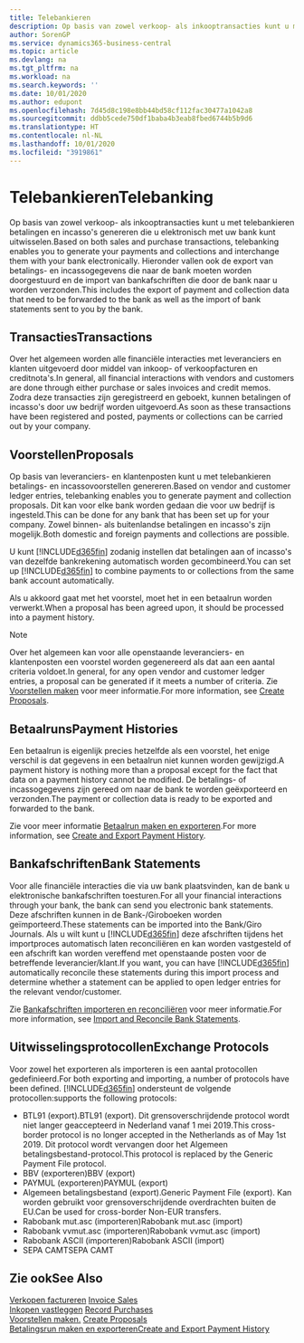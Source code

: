 ```yaml
---
title: Telebankieren
description: Op basis van zowel verkoop- als inkooptransacties kunt u met telebankieren betalingen en incasso's genereren die u elektronisch met uw bank kunt uitwisselen.
author: SorenGP
ms.service: dynamics365-business-central
ms.topic: article
ms.devlang: na
ms.tgt_pltfrm: na
ms.workload: na
ms.search.keywords: ''
ms.date: 10/01/2020
ms.author: edupont
ms.openlocfilehash: 7d45d8c198e8bb44bd58cf112fac30477a1042a8
ms.sourcegitcommit: ddbb5cede750df1baba4b3eab8fbed6744b5b9d6
ms.translationtype: HT
ms.contentlocale: nl-NL
ms.lasthandoff: 10/01/2020
ms.locfileid: "3919861"
---
```

# <a name="telebanking"></a><span data-ttu-id="678ca-103">Telebankieren</span><span class="sxs-lookup"><span data-stu-id="678ca-103">Telebanking</span></span>
<span data-ttu-id="678ca-104">Op basis van zowel verkoop- als inkooptransacties kunt u met telebankieren betalingen en incasso's genereren die u elektronisch met uw bank kunt uitwisselen.</span><span class="sxs-lookup"><span data-stu-id="678ca-104">Based on both sales and purchase transactions, telebanking enables you to generate your payments and collections and interchange them with your bank electronically.</span></span> <span data-ttu-id="678ca-105">Hieronder vallen ook de export van betalings- en incassogegevens die naar de bank moeten worden doorgestuurd en de import van bankafschriften die door de bank naar u worden verzonden.</span><span class="sxs-lookup"><span data-stu-id="678ca-105">This includes the export of payment and collection data that need to be forwarded to the bank as well as the import of bank statements sent to you by the bank.</span></span>  

## <a name="transactions"></a><span data-ttu-id="678ca-106">Transacties</span><span class="sxs-lookup"><span data-stu-id="678ca-106">Transactions</span></span>  
<span data-ttu-id="678ca-107">Over het algemeen worden alle financiële interacties met leveranciers en klanten uitgevoerd door middel van inkoop- of verkoopfacturen en creditnota's.</span><span class="sxs-lookup"><span data-stu-id="678ca-107">In general, all financial interactions with vendors and customers are done through either purchase or sales invoices and credit memos.</span></span> <span data-ttu-id="678ca-108">Zodra deze transacties zijn geregistreerd en geboekt, kunnen betalingen of incasso's door uw bedrijf worden uitgevoerd.</span><span class="sxs-lookup"><span data-stu-id="678ca-108">As soon as these transactions have been registered and posted, payments or collections can be carried out by your company.</span></span>  

## <a name="proposals"></a><span data-ttu-id="678ca-109">Voorstellen</span><span class="sxs-lookup"><span data-stu-id="678ca-109">Proposals</span></span>  
<span data-ttu-id="678ca-110">Op basis van leveranciers- en klantenposten kunt u met telebankieren betalings- en incassovoorstellen genereren.</span><span class="sxs-lookup"><span data-stu-id="678ca-110">Based on vendor and customer ledger entries, telebanking enables you to generate payment and collection proposals.</span></span> <span data-ttu-id="678ca-111">Dit kan voor elke bank worden gedaan die voor uw bedrijf is ingesteld.</span><span class="sxs-lookup"><span data-stu-id="678ca-111">This can be done for any bank that has been set up for your company.</span></span> <span data-ttu-id="678ca-112">Zowel binnen- als buitenlandse betalingen en incasso's zijn mogelijk.</span><span class="sxs-lookup"><span data-stu-id="678ca-112">Both domestic and foreign payments and collections are possible.</span></span>  

<span data-ttu-id="678ca-113">U kunt [!INCLUDE[d365fin](../../includes/d365fin_md.md)] zodanig instellen dat betalingen aan of incasso's van dezelfde bankrekening automatisch worden gecombineerd.</span><span class="sxs-lookup"><span data-stu-id="678ca-113">You can set up [!INCLUDE[d365fin](../../includes/d365fin_md.md)] to combine payments to or collections from the same bank account automatically.</span></span>  

<span data-ttu-id="678ca-114">Als u akkoord gaat met het voorstel, moet het in een betaalrun worden verwerkt.</span><span class="sxs-lookup"><span data-stu-id="678ca-114">When a proposal has been agreed upon, it should be processed into a payment history.</span></span>  

> [!NOTE]  
>  <span data-ttu-id="678ca-115">Over het algemeen kan voor alle openstaande leveranciers- en klantenposten een voorstel worden gegenereerd als dat aan een aantal criteria voldoet.</span><span class="sxs-lookup"><span data-stu-id="678ca-115">In general, for any open vendor and customer ledger entries, a proposal can be generated if it meets a number of criteria.</span></span> <span data-ttu-id="678ca-116">Zie [Voorstellen maken](how-to-create-proposals.md) voor meer informatie.</span><span class="sxs-lookup"><span data-stu-id="678ca-116">For more information, see [Create Proposals](how-to-create-proposals.md).</span></span>  

## <a name="payment-histories"></a><span data-ttu-id="678ca-117">Betaalruns</span><span class="sxs-lookup"><span data-stu-id="678ca-117">Payment Histories</span></span>  
<span data-ttu-id="678ca-118">Een betaalrun is eigenlijk precies hetzelfde als een voorstel, het enige verschil is dat gegevens in een betaalrun niet kunnen worden gewijzigd.</span><span class="sxs-lookup"><span data-stu-id="678ca-118">A payment history is nothing more than a proposal except for the fact that data on a payment history cannot be modified.</span></span> <span data-ttu-id="678ca-119">De betalings- of incassogegevens zijn gereed om naar de bank te worden geëxporteerd en verzonden.</span><span class="sxs-lookup"><span data-stu-id="678ca-119">The payment or collection data is ready to be exported and forwarded to the bank.</span></span>  

 <span data-ttu-id="678ca-120">Zie voor meer informatie [Betaalrun maken en exporteren](how-to-create-and-export-payment-history.md).</span><span class="sxs-lookup"><span data-stu-id="678ca-120">For more information, see [Create and Export Payment History](how-to-create-and-export-payment-history.md).</span></span>  

## <a name="bank-statements"></a><span data-ttu-id="678ca-121">Bankafschriften</span><span class="sxs-lookup"><span data-stu-id="678ca-121">Bank Statements</span></span>  
 <span data-ttu-id="678ca-122">Voor alle financiële interacties die via uw bank plaatsvinden, kan de bank u elektronische bankafschriften toesturen.</span><span class="sxs-lookup"><span data-stu-id="678ca-122">For all your financial interactions through your bank, the bank can send you electronic bank statements.</span></span> <span data-ttu-id="678ca-123">Deze afschriften kunnen in de Bank-/Giroboeken worden geïmporteerd.</span><span class="sxs-lookup"><span data-stu-id="678ca-123">These statements can be imported into the Bank/Giro Journals.</span></span> <span data-ttu-id="678ca-124">Als u wilt kunt u [!INCLUDE[d365fin](../../includes/d365fin_md.md)] deze afschriften tijdens het importproces automatisch laten reconciliëren en kan worden vastgesteld of een afschrift kan worden vereffend met openstaande posten voor de betreffende leverancier/klant.</span><span class="sxs-lookup"><span data-stu-id="678ca-124">If you want, you can have [!INCLUDE[d365fin](../../includes/d365fin_md.md)] automatically reconcile these statements during this import process and determine whether a statement can be applied to open ledger entries for the relevant vendor/customer.</span></span>  

 <span data-ttu-id="678ca-125">Zie [Bankafschriften importeren en reconciliëren](how-to-import-and-reconcile-bank-statements.md) voor meer informatie.</span><span class="sxs-lookup"><span data-stu-id="678ca-125">For more information, see [Import and Reconcile Bank Statements](how-to-import-and-reconcile-bank-statements.md).</span></span>  

## <a name="exchange-protocols"></a><span data-ttu-id="678ca-126">Uitwisselingsprotocollen</span><span class="sxs-lookup"><span data-stu-id="678ca-126">Exchange Protocols</span></span>  
 <span data-ttu-id="678ca-127">Voor zowel het exporteren als importeren is een aantal protocollen gedefinieerd.</span><span class="sxs-lookup"><span data-stu-id="678ca-127">For both exporting and importing, a number of protocols have been defined.</span></span> [!INCLUDE[d365fin](../../includes/d365fin_md.md)] <span data-ttu-id="678ca-128">ondersteunt de volgende protocollen:</span><span class="sxs-lookup"><span data-stu-id="678ca-128">supports the following protocols:</span></span>  

- <span data-ttu-id="678ca-129">BTL91 (export).</span><span class="sxs-lookup"><span data-stu-id="678ca-129">BTL91 (export).</span></span> <span data-ttu-id="678ca-130">Dit grensoverschrijdende protocol wordt niet langer geaccepteerd in Nederland vanaf 1 mei 2019.</span><span class="sxs-lookup"><span data-stu-id="678ca-130">This cross-border protocol is no longer accepted in the Netherlands as of May 1st 2019.</span></span> <span data-ttu-id="678ca-131">Dit protocol wordt vervangen door het Algemeen betalingsbestand-protocol.</span><span class="sxs-lookup"><span data-stu-id="678ca-131">This protocol is replaced by the Generic Payment File protocol.</span></span>
- <span data-ttu-id="678ca-132">BBV (exporteren)</span><span class="sxs-lookup"><span data-stu-id="678ca-132">BBV (export)</span></span>  
- <span data-ttu-id="678ca-133">PAYMUL (exporteren)</span><span class="sxs-lookup"><span data-stu-id="678ca-133">PAYMUL (export)</span></span>  
- <span data-ttu-id="678ca-134">Algemeen betalingsbestand (export).</span><span class="sxs-lookup"><span data-stu-id="678ca-134">Generic Payment File (export).</span></span> <span data-ttu-id="678ca-135">Kan worden gebruikt voor grensoverschrijdende overdrachten buiten de EU.</span><span class="sxs-lookup"><span data-stu-id="678ca-135">Can be used for cross-border Non-EUR transfers.</span></span>
- <span data-ttu-id="678ca-136">Rabobank mut.asc (importeren)</span><span class="sxs-lookup"><span data-stu-id="678ca-136">Rabobank mut.asc (import)</span></span>  
- <span data-ttu-id="678ca-137">Rabobank vvmut.asc (importeren)</span><span class="sxs-lookup"><span data-stu-id="678ca-137">Rabobank vvmut.asc (import)</span></span>  
- <span data-ttu-id="678ca-138">Rabobank ASCII (importeren)</span><span class="sxs-lookup"><span data-stu-id="678ca-138">Rabobank ASCII (import)</span></span>  
- <span data-ttu-id="678ca-139">SEPA CAMT</span><span class="sxs-lookup"><span data-stu-id="678ca-139">SEPA CAMT</span></span>  

## <a name="see-also"></a><span data-ttu-id="678ca-140">Zie ook</span><span class="sxs-lookup"><span data-stu-id="678ca-140">See Also</span></span>  
 <span data-ttu-id="678ca-141">[Verkopen factureren](../../sales-how-invoice-sales.md) </span><span class="sxs-lookup"><span data-stu-id="678ca-141">[Invoice Sales](../../sales-how-invoice-sales.md) </span></span>  
 <span data-ttu-id="678ca-142">[Inkopen vastleggen](../../purchasing-how-record-purchases.md) </span><span class="sxs-lookup"><span data-stu-id="678ca-142">[Record Purchases](../../purchasing-how-record-purchases.md) </span></span>  
 <span data-ttu-id="678ca-143">[Voorstellen maken.](how-to-create-proposals.md) </span><span class="sxs-lookup"><span data-stu-id="678ca-143">[Create Proposals](how-to-create-proposals.md) </span></span>  
 [<span data-ttu-id="678ca-144">Betalingsrun maken en exporteren</span><span class="sxs-lookup"><span data-stu-id="678ca-144">Create and Export Payment History</span></span>](how-to-create-and-export-payment-history.md)
